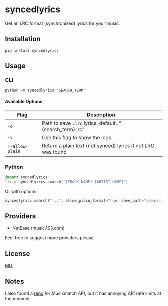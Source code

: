 # syncedlyrics
 Get an LRC format (synchronized) lyrics for your music.

## Installation
```
pip install syncedlyrics
```
## Usage
### CLI
```
python -m syncedlyrics "SEARCH_TERM"
```
#### Available Options
| Flag | Description |
| --- | --- |
| `-o` | Path to save `.lrc` lyrics, default="{search_term}.lrc" |
| `-v` | Use this flag to show the logs |
| `--allow-plain` | Return a plain text (not synced) lyrics if not LRC was found |

### Python
```py
import syncedlyrics
lrc = syncedlyrics.search("[TRACK_NAME] [ARTIST_NAME]")
```
Or with options:
```py
syncedlyrics.search("...", allow_plain_format=True, save_path="{search_term}_1234.lrc")
```

## Providers
- NetEase (music.163.com)

Feel free to suggest more providers please.

## License
[MIT](https://github.com/rtcq/syncedlyrics/blob/master/LICENSE)

## Notes
I also found a [repo](https://github.com/fashni/MxLRC) for Musixmatch API, but it has annoying API rate limits at the moment

